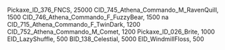 Pickaxe_ID_376_FNCS, 25000 
CID_745_Athena_Commando_M_RavenQuill, 1500
CID_746_Athena_Commando_F_FuzzyBear, 1500
na
CID_715_Athena_Commando_F_TwinDark, 1200
CID_752_Athena_Commando_M_Comet, 1200
Pickaxe_ID_026_Brite, 1000
EID_LazyShuffle, 500
BID_138_Celestial, 5000
EID_WindmillFloss, 500
